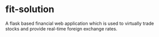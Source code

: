 # fit-solution
A flask based financial web application which is used to virtually trade stocks and provide real-time foreign exchange rates.

